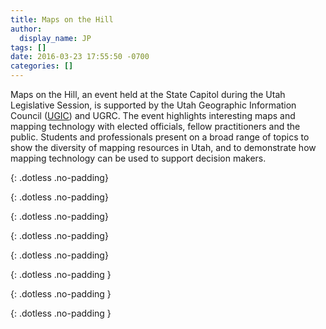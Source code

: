 ```yaml
---
title: Maps on the Hill
author:
  display_name: JP
tags: []
date: 2016-03-23 17:55:50 -0700
categories: []
---
```


Maps on the Hill, an event held at the State Capitol during the Utah Legislative Session, is supported by the Utah Geographic Information Council ([UGIC](https://ugic.org/)) and UGRC. The event highlights interesting maps and mapping technology with elected officials, fellow practitioners and the public. Students and professionals present on a broad range of topics to show the diversity of mapping resources in Utah, and to demonstrate how mapping technology can be used to support decision makers.

<div class="flex flex--row flex--wrap flex--around" markdown="1">

  <div markdown="1">

{: .dotless .no-padding}

  </div>

  <div markdown="1">

{: .dotless .no-padding}

  </div>

  <div markdown="1">

{: .dotless .no-padding}

  </div>

  <div markdown="1">

{: .dotless .no-padding}

  </div>

  <div markdown="1">

{: .dotless .no-padding}

  </div>
  <div markdown="1">

  </div>
  <div markdown="1">

{: .dotless .no-padding }

  </div>
  <div markdown="1">

{: .dotless .no-padding }

  </div>
  <div markdown="1">

{: .dotless .no-padding }

  </div>
  <div markdown="1">

  </div>
  <div markdown="1">

  </div>

</div>
